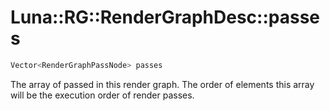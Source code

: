 # Luna::RG::RenderGraphDesc::passes

```c++
Vector<RenderGraphPassNode> passes
```

The array of passed in this render graph. The order of elements this array will be the execution order of render passes. 

